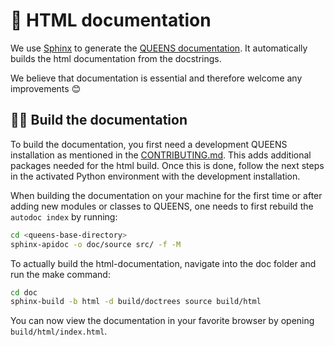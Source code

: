 # :book: HTML documentation

We use [Sphinx](https://www.sphinx-doc.org/en/master/#) to generate the [QUEENS documentation](https://queens-py.github.io/queens). It automatically builds the html documentation from the docstrings.

We believe that documentation is essential and therefore welcome any improvements :blush:

## :woman_teacher: Build the documentation

To build the documentation, you first need a development QUEENS installation as mentioned in the [CONTRIBUTING.md](../CONTRIBUTING.md). This adds additional packages needed for the html build. Once this is done, follow the next steps in the activated Python environment with the development installation.

When building the documentation on your machine for the first time or after adding new modules or classes to QUEENS, one needs to first rebuild the `autodoc index` by running:

```bash
cd <queens-base-directory>
sphinx-apidoc -o doc/source src/ -f -M
```

To actually build the html-documentation, navigate into the doc folder and run the make command:

```bash
cd doc
sphinx-build -b html -d build/doctrees source build/html
```

You can now view the documentation in your favorite browser by opening `build/html/index.html`.
